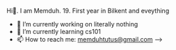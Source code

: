 Hi👋. I am Memduh. 19. First year in Bilkent and eveything

- 🔭 I’m currently working on literally nothing
- 🌱 I’m currently learning cs101 
- 📫 How to reach me: memduhtutus@gmail.com
-->
